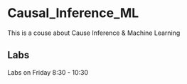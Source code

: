 # Causal_Inference_ML
This is a couse about Cause Inference &amp; Machine Learning

## Labs

Labs on Friday 8:30 - 10:30
